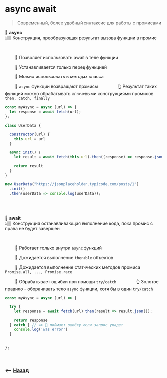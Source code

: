 # async await
> Современный, более удобный синтаксис для работы с промисами

💠 **async**   
👆🏽 Конструкция, преобразующая результат вызова функции в промис


<br>

&emsp;&emsp; 🔹 Позволяет использовать await в теле функции  

&emsp;&emsp; 🔹 Устанавливается только перед функцией  

&emsp;&emsp; 🔹 Можно использовать в методах класса      

&emsp;&emsp; 🔹 `async` функции возвращают промисы
&emsp;&emsp;&emsp;&emsp; 👆 Результат таких функций можно обрабатывать ключевыми конструкциями промисов `then, catch, finally`   

```javascript
const myAsync = async (url) => {
  let response = await fetch(url);
};
```

```javascript
class UserData {

  constructor(url) {
    this.url = url
  }

  async init() {
    let result = await fetch(this.url).then((response) => response.json());

    return result
  }
}

new UserData("https://jsonplaceholder.typicode.com/posts/1")
  .init()
  .then(userData => console.log(userData));
```

<br>
<br>      

💠 **await**   
👆🏽 Конструкция останавливающая выполнение кода, пока промис с права не будет завершен

<br>

&emsp;&emsp; 🔹 Работает только внутри `async` функций  

&emsp;&emsp; 🔹 Дожидается выполнение `thenable` объектов

&emsp;&emsp; 🔹 Дожидается выполнение статических методов промиса `Promise.all, ..., Promise.race`

&emsp;&emsp; 🔹 Обрабатывает ошибки при помощи `try/catch`
&emsp;&emsp;&emsp;&emsp; 👆 Золотое правило - оборачивать тело `async` функции, хотя бы в один `try/catch`         

```javascript
const myAsync = async (url) => {

  try {
    let response = await fetch(url).then(result => result.json());

    return response
  } catch { // => 🎯 поймает ошибку если запрос упадет
    console.log('was error')
  }

  
};
```

<br>


### ⟵ **<a href="../../readme.md">Назад</a>**